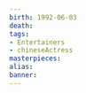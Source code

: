 ```yaml
---
birth: 1992-06-03
death:
tags: 
- Entertainers
- chineseActress 
masterpieces:
alias:
banner:
---
```

